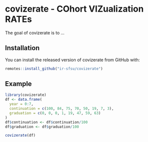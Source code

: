 
# covizerate - COhort VIZualization RATEs

<!-- badges: start -->
<!-- badges: end -->

The goal of covizerate is to ...

## Installation

You can install the released version of covizerate from GitHub with:

``` r
remotes::install_github("ir-sfsu/covizerate")
```

## Example

``` r
library(covizerate)
df <- data.frame(
  year = 0:7,
  continuation = c(100, 84, 75, 70, 50, 19, 7, 3),
  graduation = c(0, 0, 0, 1, 19, 47, 59, 63)
)
df$continuation <- df$continuation/100
df$graduation <- df$graduation/100

covizerate(df)
```

